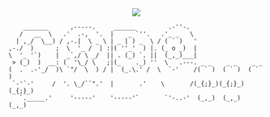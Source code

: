 <p align="center">
  <img src="https://readme-typing-svg.demolab.com?font=Fira+Code&pause=1000&color=FFFFFF&width=435&lines=Witaj+na+moim+profilu!" />
</p>

```
    _______      ,-----.     ______         .-''-.                              
   /   __  \   .'  .-,  '.  |    _ `''.   .'_ _   \                             
  | ,_/  \__) / ,-.|  \ _ \ | _ | ) _  \ / ( ` )   '                            
,-./  )      ;  \  '_ /  | :|( ''_'  ) |. (_ o _)  |                            
\  '_ '`)    |  _`,/ \ _/  || . (_) `. ||  (_,_)___|                            
 > (_)  )  __: (  '\_/ \   ;|(_    ._) ''  \   .---. _ _    _ _    _ _          
(  .  .-'_/  )\ `"/  \  ) / |  (_.\.' /  \  `-'    /( ` )  ( ` )  ( ` )         
 `-'`-'     /  '. \_/``".'  |       .'    \       /(_{;}_)(_{;}_)(_{;}_)        
   `._____.'     '-----'    '-----'`       `'-..-'  (_,_)  (_,_)  (_,_)         
                                                                                
```
<div align="center">
  <a href="https://open.spotify.com/user/31v6vltmxpdibbqtckfwrj5ornuu?si=8dae3e73a234445a"

</a>
</div>
